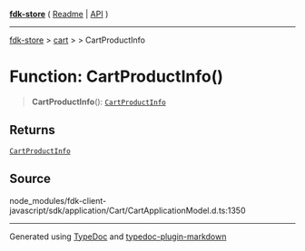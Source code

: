 [**fdk-store**](../../../README.md) ( [Readme](../../../README.md) \| [API](../../../API.md) )

---

[fdk-store](../../../API.md) > [cart](../../README.md) > [<internal>](../README.md) > CartProductInfo

# Function: CartProductInfo()

> **CartProductInfo**(): [`CartProductInfo`](../type-aliases/type-alias.CartProductInfo.md)

## Returns

[`CartProductInfo`](../type-aliases/type-alias.CartProductInfo.md)

## Source

node_modules/fdk-client-javascript/sdk/application/Cart/CartApplicationModel.d.ts:1350

---

Generated using [TypeDoc](https://typedoc.org/) and [typedoc-plugin-markdown](https://www.npmjs.com/package/typedoc-plugin-markdown)
